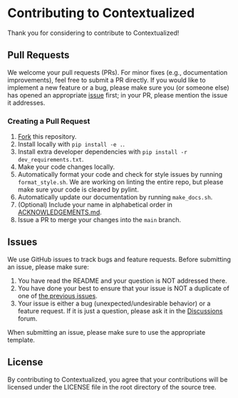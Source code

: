 # Contributing to Contextualized
Thank you for considering to contribute to Contextualized!


## Pull Requests
We welcome your pull requests (PRs).
For minor fixes (e.g., documentation improvements), feel free to submit a PR directly.
If you would like to implement a new feature or a bug, please make sure you (or someone else) has opened an appropriate [issue](https://github.com/cnellington/contextualized/issues) first; in your PR, please mention the issue it addresses.

### Creating a Pull Request
1. [Fork](https://github.com/cnellington/Contextualized/fork) this repository.
2. Install locally with `pip install -e .`.
3. Install extra developer dependencies with `pip install -r dev_requirements.txt`.
4. Make your code changes locally.
5. Automatically format your code and check for style issues by running `format_style.sh`. We are working on linting the entire repo, but please make sure your code is cleared by pylint.
6. Automatically update our documentation by running `make_docs.sh`.
7. (Optional) Include your name in alphabetical order in [ACKNOWLEDGEMENTS.md](https://github.com/cnellington/Contextualized/blob/main/ACKNOWLEDGEMENTS.md).
8. Issue a PR to merge your changes into the `main` branch.


## Issues
We use GitHub issues to track bugs and feature requests.
Before submitting an issue, please make sure:

1. You have read the README and your question is NOT addressed there.
2. You have done your best to ensure that your issue is NOT a duplicate of one of [the previous issues](https://github.com/cnellington/contextualized/issues).
3. Your issue is either a bug (unexpected/undesirable behavior) or a feature request.
If it is just a question, please ask it in the [Discussions](https://github.com/cnellington/contextualized/discussions) forum.

When submitting an issue, please make sure to use the appropriate template.


## License
By contributing to Contextualized, you agree that your contributions will be licensed
under the LICENSE file in the root directory of the source tree.
